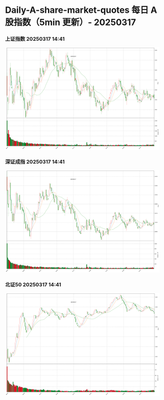 
# Daily-A-share-market-quotes 每日 A 股指数（5min 更新）- 20250317

### 上证指数 20250317 14:41
![](./fig/2025/3/20250317-sh000001.png)

### 深证成指 20250317 14:41
![](./fig/2025/3/20250317-sz399001.png)

### 北证50 20250317 14:41
![](./fig/2025/3/20250317-bj899050.png)
